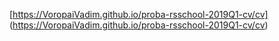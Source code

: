 [https://VoropaiVadim.github.io/proba-rsschool-2019Q1-cv/cv]
(https://VoropaiVadim.github.io/proba-rsschool-2019Q1-cv/cv)
